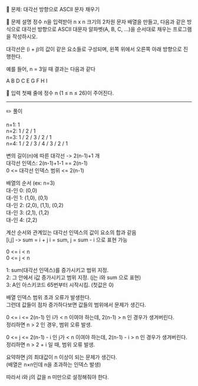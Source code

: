 🧩 문제: 대각선 방향으로 ASCII 문자 채우기

📘 문제 설명
정수 n을 입력받아 n x n 크기의 2차원 문자 배열을 만들고,
다음과 같은 방식으로 대각선 방향으로 ASCII 대문자 알파벳(A, B, C, ...)을 순서대로 채우는 프로그램을 작성하시오.

대각선은 (i + j)의 값이 같은 요소들로 구성되며, 왼쪽 위에서 오른쪽 아래 방향으로 진행한다.

예를 들어, n = 3일 때 결과는 다음과 같다

A B D
C E G
F H I

🧾 입력
첫째 줄에 정수 n (1 ≤ n ≤ 26)이 주어진다.

---

✏️ 풀이

n=1: 1  
n=2: 1 / 2 / 1  
n=3: 1 / 2 / 3 / 2 / 1  
n=4: 1 / 2 / 3 / 4 / 3 / 2 / 1  

변의 길이(n)에 따른 대각선 -> 2(n-1)+1 개  
대각선 인덱스: 2(n-1)+1-1 == 2(n-1)  
0 <= 대각선 인덱스 범위 <= 2(n-1)  

배열의 순서 (ex: n=3)  
대-인 0: (0,0)  
대-인 1: (1,0), (0,1)  
대-인 2: (2,0), (1,1), (0,2)  
대-인 3: (2,1), (1,2)  
대-인 4: (2,2)  

계산 순서와 관계있는 대각선 인덱스의 값이 요소의 합과 같음  
[i,j] -> sum = i + j 
i = sum, j = sum - i 으로 표현 가능  

0 <= i < n  
0 <= j < n

1: sum(대각선 인덱스)를 증가시키고 범위 지정.  
2: 그 안에서 i값 증가시키고 범위 지정. (j는 i와 sum 으로 표현)  
3: A인 아스키코드 65번부터 시작시킴. (첫값은 0)  

배열 인덱스 범위 초과 오류가 발생한다.  
그런데 값들이 점차 증가하다보면 값들의 범위에서 문제가 생긴다.  

0 <= i <= 2(n-1) 인 i가 < n 이여야 하는데, 2(n-1) > n 인 경우가 생겨버린다.  
정리하면 n > 2 인 경우, 범위 오류 발생.  

0 <= j <= 2(n-1) - i 인 j가 < n 이여야 하는데, 2(n-1) - i > n 인 경우가 생겨버린다.  
정리하면 n > 2 + i 일 때, 범위 오류 발생.  

요약하면 j의 최대값이 n 이상이 되는 문제가 생긴다.  
(배열은 n×n인데 n을 초과하는 인덱스 발생)  

따라서 i와 j의 값을 n 미만으로 설정해줘야 한다.
